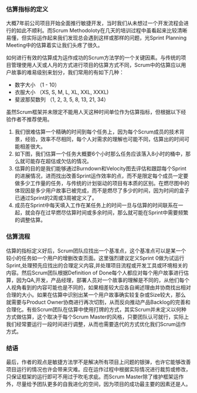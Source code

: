 ### 估算指标的定义

大概7年前公司项目开始全面推行敏捷开发，当时我们从未想过一个开发流程会进行的如此不顺利。而Scrum Methodoloty在几天的培训过程中虽看起来比较清晰易懂，但实际运作起来我们发现总会遇到这样或那样的问题，光Sprint Planning Meeting中的估算着实让我们头疼了很久。

<!-- ![scrum]({{ "/assets/domains/fig-scrum-process.gif" }}) -->

如何进行有效的估算成为运作成功的Scrum方法学的一个关键因素。与传统的项目管理使用人天或人月的方式进行项目的估算方式不同，Scrum中的估算应以用户故事的难易级别来划分，我们常用的有如下几种：
- 数字大小 （1 - 10）
- 衣服大小 （XS, S, M, L, XL, XXL, XXXL)
- 斐波那契数列 （1, 2, 3, 5, 8, 13, 21, 34）

虽然Scrum框架并未限定不能用人天这种时间单位作为估算指标，但根据以下经验作者不推荐使用。

1. 我们很难估算一个精确的时间到每个任务上，因为每个Scrum成员的技术背景，经验，效率不尽相同，每个人对需求的理解也可能不同，估算出的时间可能相差很大。
2. 如下图，我们估算一个任务大概要6个小时那么任务应该落入8小时的桶中，那么就可能存在超估或欠估的情况。
3. 估算的目的是我们能够通过Burndown和Velocity图去评估和跟踪每个Sprint的进展情况，进而找出改善Sprint运作效率的点，而不是限定每个成员一定要做多少工作量的任务，与传统的计划驱动的项目有本质的区别。在燃尽图中的体现因是多少用户故事已被完成，而不是燃尽了多少的时间，因为时间的盒子已通过Sprint的2周或3周被定义了。
4. 成员在Sprint中每天填入工作在某任务上的时间一旦与估算的时间联系在一起，就会存在过早燃尽估算时间或多余时间，那么就可能在Sprint中需要频繁的调整估算。

<!-- ![scrum]({{ "/assets/domains/estimations.jpg" | relative_url }}) -->

### 估算流程

估算的指标定义好后，Scrum团队应找出一个基准点，这个基准点可以是某一个较小的任务如一个用户的增删改查页面。这里强烈建议定义Sprint 0做为试运行Sprint,处理预先应找出的合理定义内容,并处理项目流程或开发工具或环境相关的内容。然后Scrum团队根据Definition of Done每个人都应对每个用户故事进行估算，因为QA,开发，产品经理，部署人员对一个故事的理解是不同的，从他们每个人视角看到的内容可能也是不同的，如果相差较大应各自阐述理由并协商找出相对合理的大小。如果在估算中识别出某一个用户故事确实较复杂或Size较大，那么就需要与Product Owner协商进行再次切割，从而反向推动产品Backlog的完善和合理化。有些Scrum团队在估算中使用打牌的方式，其实Scrum并未定义以何种方式做估算，这个取决于每个Scrum Master的风格，只要团队认可就行，实际上我们经常要运行一段时间进行调整，从而也需要迭代的方式优化我们Scrum运作方式。

### 结语

最后，作者的观点是敏捷方法学不是解决所有项目上问题的银弹，也许它能够改善项目运行的情况也许会带来灾难。应在运作过程中根据实际情况进行裁剪或修改，只保证框架的运行即可不用过于吹毛求疵。而Scrum Master除了维护框架运作外，尽量给予团队更多的自我进化的空间，因为项目的成功最主要的因素还是人。